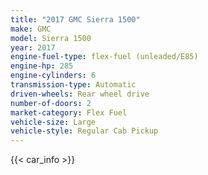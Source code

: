 ```yaml
---
title: "2017 GMC Sierra 1500"
make: GMC
model: Sierra 1500
year: 2017
engine-fuel-type: flex-fuel (unleaded/E85)
engine-hp: 285
engine-cylinders: 6
transmission-type: Automatic
driven-wheels: Rear wheel drive
number-of-doors: 2
market-category: Flex Fuel
vehicle-size: Large
vehicle-style: Regular Cab Pickup
---
```


{{< car_info >}}

